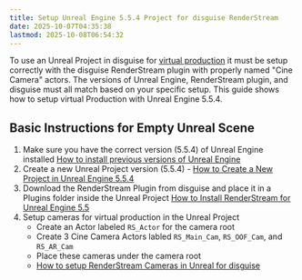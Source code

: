 ```yaml
---
title: Setup Unreal Engine 5.5.4 Project for disguise RenderStream
date: 2025-10-07T04:35:38
lastmod: 2025-10-08T06:54:32
---
```


To use an Unreal Project in disguise for [virtual production](./virtual-production.md) it must be setup correctly with the disguise RenderStream plugin with properly named "Cine Camera" actors. The versions of Unreal Engine, RenderStream plugin, and disguise must all match based on your specific setup. This guide shows how to setup virtual Production with Unreal Engine 5.5.4.

## Basic Instructions for Empty Unreal Scene

1. Make sure you have the correct version (5.5.4) of Unreal Engine installed [How to install previous versions of Unreal Engine](../../3d-modeling/unreal-engine/install-previous-version-of-unreal-engine.md)
2. Create a new Unreal Project version (5.5.4) - [How to Create a New Project in Unreal Engine 5.5.4](../../3d-modeling/unreal-engine/create-new-project-in-unreal-engine.md)
3. Download the RenderStream Plugin from disguise and place it in a Plugins folder inside the Unreal Project [How to Install RenderStream for Unreal Engine 5.5](./install-disguise-renderstream-plugin.md)
4. Setup cameras for virtual production in the Unreal Project
   - Create an Actor labeled `RS_Actor` for the camera root
   - Create 3 Cine Camera Actors labled `RS_Main_Cam`, `RS_OOF_Cam`, and `RS_AR_Cam`
   - Place these cameras under the camera root
   - [How to setup RenderStream Cameras in Unreal for disguise](https://youtu.be/Vb0-OxnYzB0)
